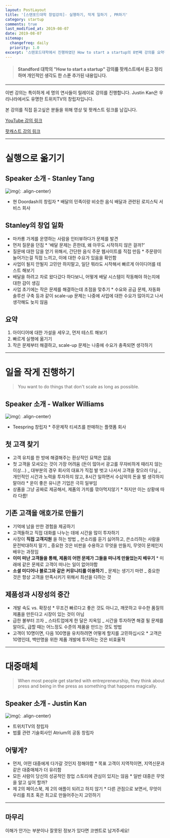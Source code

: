```yaml
---
layout: PostLayout
title: '[스탠포드대학 창업강의]- 실행하기, 작게 일하기 , PR하기'
category: startup
comments: true
last_modified_at: 2019-08-07
date: 2019-08-07
sitemap:
  changefreq: daily
  priority: 1.0
excerpt: '스탠포드대학에서 진행하였던 How to start a startup의 8번째 강의를 요약정리한 글입니다.'
---
```


> #### Standford 대학의 "How to start a startup" 강의를 팟캐스트에서 듣고 정리하며 개인적인 생각도 한 스푼 추가된 내용입니다.

---

이번 강의는 특이하게 세 명의 연사들이 릴레이로 강의를 진행합니다. Justin Kan은 우리나라에서도 유명한 트위치TV의 창립자입니다.

본 강의를 직접 듣고싶은 분들을 위해 영상 및 팟캐스트 링크를 남깁니다.

[YouTube 강의 링크](https://www.youtube.com/watch?v=oQOC-qy-GDY&feature=youtu.be)

[팟캐스트 강의 링크](https://player.fm/series/how-to-start-a-startup/08-how-to-get-started-doing-things-that-dont-scale-press)

---

# 실행으로 옮기기

## Speaker 소개 - Stanley Tang

![img](https://pbs.twimg.com/profile_images/493939910412222464/AhSxeXjs_400x400.jpeg){: .align-center}

- 현 Doordash의 창립자 \* 배달의 민족이랑 비슷한 음식 배달과 관련된 로지스틱 서비스 회사

## Stanley의 창업 일화

- 마카롱 가게를 운영하는 사람을 인터뷰하다가 문제를 발견
- 먼저 질문을 던짐 \* '배달 문제는 흔한데, 왜 아무도 시작하지 않은 걸까?'
- 질문에 대한 답을 얻기 위해서, 간단한 음식 주문 웹사이트를 직접 만듬 \* 주문량이 늘어가는걸 직접 느끼고, 이에 대한 수요가 있음을 확인함
- 사업이 될지 안될지 고민만 하지말고, 일단 뭐라도 시작해서 빠르게 아이디어를 테스트 해보기
- 배달을 하려고 차로 왔다갔다 하다보니, 어떻게 배달 시스템이 작동해야 하는지에 대한 감이 생김
- 사업 초기에는 작은 문제를 해결하는데 초점을 맞추기 \* 수요와 공급 문제, 자동화 솔루션 구축 등과 같이 scale-up 문제는 나중에 사업에 대한 수요가 많아지고 나서 생각해도 늦지 않음

## 요약

1. 아이디어에 대한 가설을 세우고, 먼저 테스트 해보기
2. 빠르게 실행에 옮기기
3. 작은 문제부터 해결하고, scale-up 문제는 나중에 수요가 충족되면 생각하기

---

# 일을 작게 진행하기

> You want to do things that don't scale as long as possible.

## Speaker 소개 - Walker Williams

![img](https://www.yosuccess.com/wp-content/uploads/2016/03/Walker-Williams.jpg){: .align-center}

- Teespring 창립자 \* 주문제작 티셔츠를 판매하는 플랫폼 회사

## 첫 고객 찾기

- 고객 유치를 한 방에 해결해주는 환상적인 묘책은 없음
- 첫 고객을 모셔오는 것이 가장 어려움 (돈이 많아서 광고를 무자비하게 때리지 않는 이상...)
  _ 대부분의 경우 회사의 대표가 직접 발 벗고 나서서 고객을 찾으러 다님
  _ 개인적인 시간과 노력을 투자하지 않고, 8시간 일하면서 수십억의 돈을 벌 생각하지 말아라 \* 운이 좋은 유니콘 기업은 극히 일부임
- 상품을 그냥 공짜로 제공해서, 제품의 가치를 깎아먹지않기 \* 하지만 이는 상황에 따라 다름!

## 기존 고객을 애호가로 만들기

- 기억에 남을 만한 경험을 제공하기
- 고객들하고 직접 대화를 나누는 데에 시간을 많이 투자하기
- 사장이 **직접 고객지원** 을 하는 방법
  _ 쓴소리를 듣기 싫어하고, 쓴소리하는 사람을 문전박대하지 말기
  _ 중요한 것은 비판을 수용하고 무엇을 만들지, 무엇이 문제인지 배우는 과정임
- **이미 떠난 고객들을 통해, 제품의 어떤 문제가 그들을 떠나게 만들었는지 배우기** \* 미래에 같은 문제로 고객이 떠나는 일이 없어야함
- **소셜 미디어나 블로그와 같은 커뮤니티를 이용하기**
  _ 문제는 생기기 마련
  _ 중요한 것은 항상 고객을 만족시키기 위해서 최선을 다하는 것

## 제품성과 시장성의 중간

- 개발 속도 vs. 확장성 \* 무조건 빠르다고 좋은 것도 아니고, 깨끗하고 우수한 품질의 제품을 만든다고 시장이 있는 것이 아님
- 급한 불부터 끄자
  _ 스타트업에게 한 달은 지옥임
  _ 시간을 투자하면 해결 될 문제를 알아도, 급할 때는 어느정도 수준의 제품을 만드는 것도 방법
- 고객이 10명이면, 다음 100명을 유치하려면 어떻게 할지를 고민하십시오 \* 고객은 10명인데, 백만명을 위한 제품 개발에 투자하는 것은 비효율적

---

# 대중매체

> When most people get started with entrepreneurship, they think about press and being in the press as something that happens magically.

## Speaker 소개 - Justin Kan

![img](https://torch.io/wp-content/uploads/2018/06/justin-kan.jpg){: .align-center}

- 트위치TV의 창립자
- 법률 관련 기술회사인 Atrium의 공동 창립자

## 어떻게?

- 먼저, 어떤 대중에게 다가갈 것인지 정해야함 \* 목표 고객이 지역적이면, 지역신문과 같은 대중매체가 더 유리함
- 모든 사람이 당신의 성공적인 창업 스토리에 관심이 있지는 않음 \* 일반 대중은 무엇을 알고 싶어 할까?
- 제 2의 페이스북, 제 2의 애플이 되려고 하지 않기 \* 다른 관점으로 보면서, 무엇이 우리를 최초 혹은 최고로 만들어주는지 고민하기

---

## 마무리

이해가 안가는 부분이나 잘못된 정보가 있다면 코멘트로 남겨주세요!
